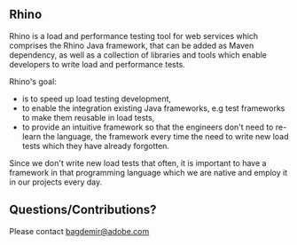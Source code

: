 Rhino
---

Rhino is a load and performance testing tool for web services which comprises the Rhino Java 
framework, that can be added as Maven dependency, as well as a collection of libraries and tools 
which enable developers to write load and performance tests.

Rhino's goal: 

* is to speed up load testing development,
* to enable the integration existing Java frameworks, e.g test frameworks to make them reusable 
in load tests,
* to provide an intuitive framework so that the engineers don't need to re-learn the language, 
the framework every time the need to write new load tests which they have already forgotten.

Since we don't write new load tests that often, it is important to have a framework in that 
programming language which we are native and employ it in our projects every day. 


Questions/Contributions?
---

Please contact [bagdemir@adobe.com](mailto:bagdemir@adobe.com)
